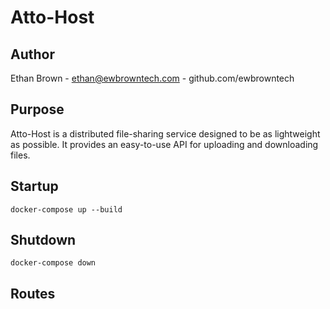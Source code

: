 # Atto-Host

## Author
Ethan Brown - ethan@ewbrowntech.com - github.com/ewbrowntech

## Purpose
Atto-Host is a distributed file-sharing service designed to be as lightweight as possible. It provides an easy-to-use API for uploading and downloading files.

## Startup

    docker-compose up --build

## Shutdown

    docker-compose down

## Routes